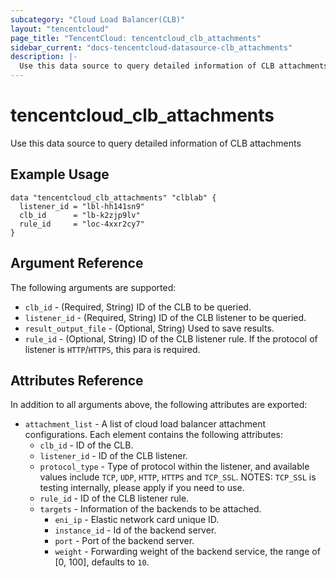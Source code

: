 ```yaml
---
subcategory: "Cloud Load Balancer(CLB)"
layout: "tencentcloud"
page_title: "TencentCloud: tencentcloud_clb_attachments"
sidebar_current: "docs-tencentcloud-datasource-clb_attachments"
description: |-
  Use this data source to query detailed information of CLB attachments
---
```


# tencentcloud_clb_attachments

Use this data source to query detailed information of CLB attachments

## Example Usage

```hcl
data "tencentcloud_clb_attachments" "clblab" {
  listener_id = "lbl-hh141sn9"
  clb_id      = "lb-k2zjp9lv"
  rule_id     = "loc-4xxr2cy7"
}
```

## Argument Reference

The following arguments are supported:

* `clb_id` - (Required, String) ID of the CLB to be queried.
* `listener_id` - (Required, String) ID of the CLB listener to be queried.
* `result_output_file` - (Optional, String) Used to save results.
* `rule_id` - (Optional, String) ID of the CLB listener rule. If the protocol of listener is `HTTP`/`HTTPS`, this para is required.

## Attributes Reference

In addition to all arguments above, the following attributes are exported:

* `attachment_list` - A list of cloud load balancer attachment configurations. Each element contains the following attributes:
  * `clb_id` - ID of the CLB.
  * `listener_id` - ID of the CLB listener.
  * `protocol_type` - Type of protocol within the listener, and available values include `TCP`, `UDP`, `HTTP`, `HTTPS` and `TCP_SSL`. NOTES: `TCP_SSL` is testing internally, please apply if you need to use.
  * `rule_id` - ID of the CLB listener rule.
  * `targets` - Information of the backends to be attached.
    * `eni_ip` - Elastic network card unique ID.
    * `instance_id` - Id of the backend server.
    * `port` - Port of the backend server.
    * `weight` - Forwarding weight of the backend service, the range of [0, 100], defaults to `10`.




